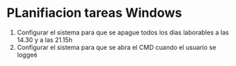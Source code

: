 # PLanifiacion tareas Windows
1. Configurar el sistema para que se apague todos los días laborables a las 14.30 y a las
    21.15h
2. Configurar el sistema para que se abra el CMD cuando el usuario se loggeé